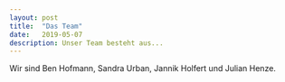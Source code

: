 ```yaml
---
layout: post
title:  "Das Team"
date:   2019-05-07
description: Unser Team besteht aus...
---
```


<p class="intro"></p> 

Wir sind Ben Hofmann, Sandra Urban, Jannik Holfert und Julian Henze.
